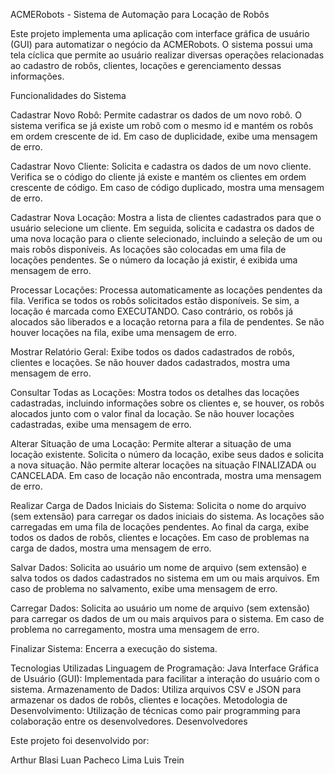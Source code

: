 ACMERobots - Sistema de Automação para Locação de Robôs 


Este projeto implementa uma aplicação com interface gráfica de usuário (GUI) para automatizar o negócio da ACMERobots. O sistema possui uma tela cíclica que permite ao usuário realizar diversas operações relacionadas ao cadastro de robôs, clientes, locações e gerenciamento dessas informações.

Funcionalidades do Sistema

Cadastrar Novo Robô: Permite cadastrar os dados de um novo robô. O sistema verifica se já existe um robô com o mesmo id e mantém os robôs em ordem crescente de id. Em caso de duplicidade, exibe uma mensagem de erro.

Cadastrar Novo Cliente: Solicita e cadastra os dados de um novo cliente. Verifica se o código do cliente já existe e mantém os clientes em ordem crescente de código. Em caso de código duplicado, mostra uma mensagem de erro.

Cadastrar Nova Locação: Mostra a lista de clientes cadastrados para que o usuário selecione um cliente. Em seguida, solicita e cadastra os dados de uma nova locação para o cliente selecionado, incluindo a seleção de um ou mais robôs disponíveis. As locações são colocadas em uma fila de locações pendentes. Se o número da locação já existir, é exibida uma mensagem de erro.

Processar Locações: Processa automaticamente as locações pendentes da fila. Verifica se todos os robôs solicitados estão disponíveis. Se sim, a locação é marcada como EXECUTANDO. Caso contrário, os robôs já alocados são liberados e a locação retorna para a fila de pendentes. Se não houver locações na fila, exibe uma mensagem de erro.

Mostrar Relatório Geral: Exibe todos os dados cadastrados de robôs, clientes e locações. Se não houver dados cadastrados, mostra uma mensagem de erro.

Consultar Todas as Locações: Mostra todos os detalhes das locações cadastradas, incluindo informações sobre os clientes e, se houver, os robôs alocados junto com o valor final da locação. Se não houver locações cadastradas, exibe uma mensagem de erro.

Alterar Situação de uma Locação: Permite alterar a situação de uma locação existente. Solicita o número da locação, exibe seus dados e solicita a nova situação. Não permite alterar locações na situação FINALIZADA ou CANCELADA. Em caso de locação não encontrada, mostra uma mensagem de erro.

Realizar Carga de Dados Iniciais do Sistema: Solicita o nome do arquivo (sem extensão) para carregar os dados iniciais do sistema. As locações são carregadas em uma fila de locações pendentes. Ao final da carga, exibe todos os dados de robôs, clientes e locações. Em caso de problemas na carga de dados, mostra uma mensagem de erro.

Salvar Dados: Solicita ao usuário um nome de arquivo (sem extensão) e salva todos os dados cadastrados no sistema em um ou mais arquivos. Em caso de problema no salvamento, exibe uma mensagem de erro.

Carregar Dados: Solicita ao usuário um nome de arquivo (sem extensão) para carregar os dados de um ou mais arquivos para o sistema. Em caso de problema no carregamento, mostra uma mensagem de erro.

Finalizar Sistema: Encerra a execução do sistema.

Tecnologias Utilizadas
Linguagem de Programação: Java
Interface Gráfica de Usuário (GUI): Implementada para facilitar a interação do usuário com o sistema.
Armazenamento de Dados: Utiliza arquivos CSV e JSON para armazenar os dados de robôs, clientes e locações.
Metodologia de Desenvolvimento: Utilização de técnicas como pair programming para colaboração entre os desenvolvedores.
Desenvolvedores


Este projeto foi desenvolvido por:

Arthur Blasi
Luan Pacheco Lima
Luis Trein
